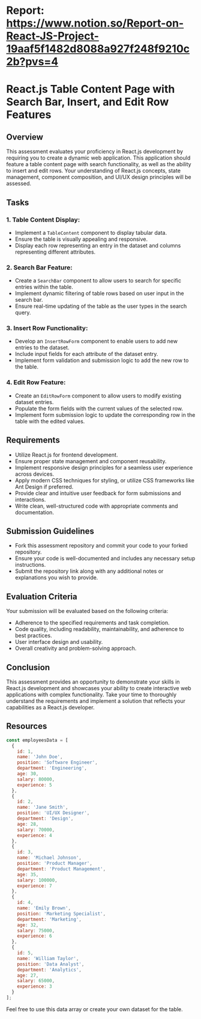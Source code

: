 # Report: https://www.notion.so/Report-on-React-JS-Project-19aaf5f1482d8088a927f248f9210c2b?pvs=4

# React.js Table Content Page with Search Bar, Insert, and Edit Row Features

## Overview
This assessment evaluates your proficiency in React.js development by requiring you to create a dynamic web application. This application should feature a table content page with search functionality, as well as the ability to insert and edit rows. Your understanding of React.js concepts, state management, component composition, and UI/UX design principles will be assessed.

## Tasks

### 1. Table Content Display:
- Implement a `TableContent` component to display tabular data.
- Ensure the table is visually appealing and responsive.
- Display each row representing an entry in the dataset and columns representing different attributes.

### 2. Search Bar Feature:
- Create a `SearchBar` component to allow users to search for specific entries within the table.
- Implement dynamic filtering of table rows based on user input in the search bar.
- Ensure real-time updating of the table as the user types in the search query.

### 3. Insert Row Functionality:
- Develop an `InsertRowForm` component to enable users to add new entries to the dataset.
- Include input fields for each attribute of the dataset entry.
- Implement form validation and submission logic to add the new row to the table.

### 4. Edit Row Feature:
- Create an `EditRowForm` component to allow users to modify existing dataset entries.
- Populate the form fields with the current values of the selected row.
- Implement form submission logic to update the corresponding row in the table with the edited values.

## Requirements
- Utilize React.js for frontend development.
- Ensure proper state management and component reusability.
- Implement responsive design principles for a seamless user experience across devices.
- Apply modern CSS techniques for styling, or utilize CSS frameworks like Ant Design if preferred.
- Provide clear and intuitive user feedback for form submissions and interactions.
- Write clean, well-structured code with appropriate comments and documentation.

## Submission Guidelines
- Fork this assessment repository and commit your code to your forked repository.
- Ensure your code is well-documented and includes any necessary setup instructions.
- Submit the repository link along with any additional notes or explanations you wish to provide.

## Evaluation Criteria
Your submission will be evaluated based on the following criteria:
- Adherence to the specified requirements and task completion.
- Code quality, including readability, maintainability, and adherence to best practices.
- User interface design and usability.
- Overall creativity and problem-solving approach.

## Conclusion
This assessment provides an opportunity to demonstrate your skills in React.js development and showcases your ability to create interactive web applications with complex functionality. Take your time to thoroughly understand the requirements and implement a solution that reflects your capabilities as a React.js developer.

## Resources

```javascript
const employeesData = [
  { 
    id: 1, 
    name: 'John Doe', 
    position: 'Software Engineer', 
    department: 'Engineering', 
    age: 30, 
    salary: 80000, 
    experience: 5 
  },
  { 
    id: 2, 
    name: 'Jane Smith', 
    position: 'UI/UX Designer', 
    department: 'Design', 
    age: 28, 
    salary: 70000, 
    experience: 4 
  },
  { 
    id: 3, 
    name: 'Michael Johnson', 
    position: 'Product Manager', 
    department: 'Product Management', 
    age: 35, 
    salary: 100000, 
    experience: 7 
  },
  { 
    id: 4, 
    name: 'Emily Brown', 
    position: 'Marketing Specialist', 
    department: 'Marketing', 
    age: 32, 
    salary: 75000, 
    experience: 6 
  },
  { 
    id: 5, 
    name: 'William Taylor', 
    position: 'Data Analyst', 
    department: 'Analytics', 
    age: 27, 
    salary: 65000, 
    experience: 3 
  }
];
```

Feel free to use this data array or create your own dataset for the table.
